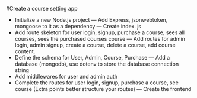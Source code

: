 #Create a course setting app
- Initialize a new Node.js project
— Add Express, jsonwebtoken, mongoose to it as a dependency
— Create index. js
- Add route skeleton for user login, signup, purchase a course, sees all courses, sees the purchased courses course
— Add routes for admin login, admin signup, create a course, delete a course, add course content.
- Define the schema for User, Admin, Course, Purchase
— Add a database (mongodb), use dotenv to store the database connection string
- Add middlewares for user and admin auth
- Complete the routes for user login, signup, purchase a course, see course (Extra points
better structure your routes)
— Create the frontend